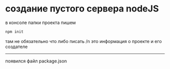 # создание пустого сервера nodeJS
в консоле папки проекта пишем 
``` bash
npm init
```
там не обязательно что либо писать /n это информация о проекте и его создателе
___
появился файл package.json 

